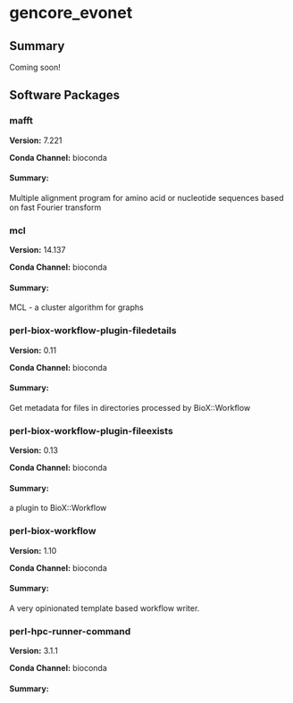 # gencore_evonet
## Summary

Coming soon!

## Software Packages

### mafft
**Version:** 7.221

**Conda Channel:** bioconda

#### Summary:
Multiple alignment program for amino acid or nucleotide sequences based on fast Fourier transform



### mcl
**Version:** 14.137

**Conda Channel:** bioconda

#### Summary:
MCL - a cluster algorithm for graphs



### perl-biox-workflow-plugin-filedetails
**Version:** 0.11

**Conda Channel:** bioconda

#### Summary:
Get metadata for files in directories processed by BioX::Workflow



### perl-biox-workflow-plugin-fileexists
**Version:** 0.13

**Conda Channel:** bioconda

#### Summary:
a plugin to BioX::Workflow



### perl-biox-workflow
**Version:** 1.10

**Conda Channel:** bioconda

#### Summary:
A very opinionated template based workflow writer.



### perl-hpc-runner-command
**Version:** 3.1.1

**Conda Channel:** bioconda

#### Summary:




